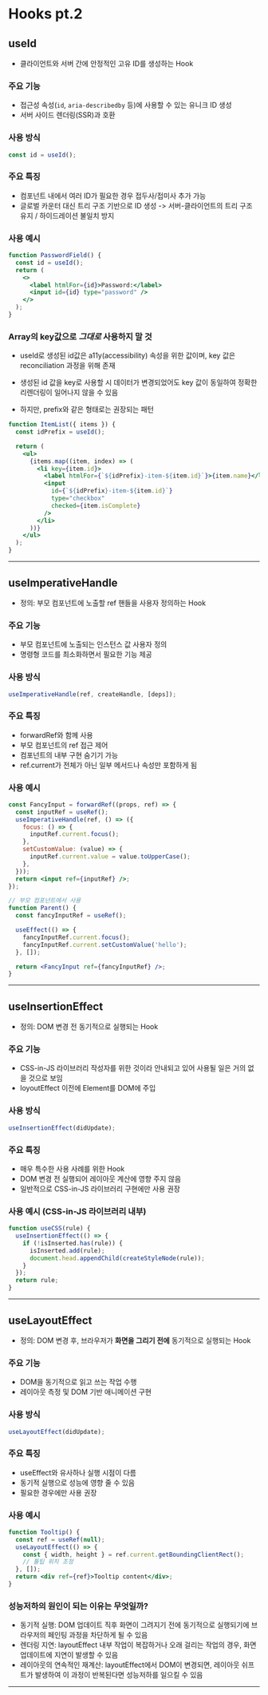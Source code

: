 # Hooks pt.2

## useId

- 클라이언트와 서버 간에 안정적인 고유 ID를 생성하는 Hook

### 주요 기능

- 접근성 속성(`id`, `aria-describedby` 등)에 사용할 수 있는 유니크 ID 생성
- 서버 사이드 렌더링(SSR)과 호환

### 사용 방식

```jsx
const id = useId();
```

### 주요 특징

- 컴포넌트 내에서 여러 ID가 필요한 경우 접두사/접미사 추가 가능
- 글로벌 카운터 대신 트리 구조 기반으로 ID 생성 -> 서버-클라이언트의 트리 구조 유지 / 하이드레이션 불일치 방지

### 사용 예시

```jsx
function PasswordField() {
  const id = useId();
  return (
    <>
      <label htmlFor={id}>Password:</label>
      <input id={id} type="password" />
    </>
  );
}
```

### Array의 key값으로 _그대로_ 사용하지 말 것

- useId로 생성된 id값은 a11y(accessibility) 속성을 위한 값이며, key 값은 reconciliation 과정을 위해 존재
- 생성된 id 값을 key로 사용할 시 데이터가 변경되었어도 key 값이 동일하여 정확한 리렌더링이 일어나지 않을 수 있음

- 하지만, prefix와 같은 형태로는 권장되는 패턴

```jsx
function ItemList({ items }) {
  const idPrefix = useId();

  return (
    <ul>
      {items.map((item, index) => (
        <li key={item.id}>
          <label htmlFor={`${idPrefix}-item-${item.id}`}>{item.name}</label>
          <input
            id={`${idPrefix}-item-${item.id}`}
            type="checkbox"
            checked={item.isComplete}
          />
        </li>
      ))}
    </ul>
  );
}
```

---

## useImperativeHandle

- 정의: 부모 컴포넌트에 노출할 ref 핸들을 사용자 정의하는 Hook

### 주요 기능

- 부모 컴포넌트에 노출되는 인스턴스 값 사용자 정의
- 명령형 코드를 최소화하면서 필요한 기능 제공

### 사용 방식

```jsx
useImperativeHandle(ref, createHandle, [deps]);
```

### 주요 특징

- forwardRef와 함께 사용
- 부모 컴포넌트의 ref 접근 제어
- 컴포넌트의 내부 구현 숨기기 가능
- ref.current가 전체가 아닌 일부 메서드나 속성만 포함하게 됨

### 사용 예시

```jsx
const FancyInput = forwardRef((props, ref) => {
  const inputRef = useRef();
  useImperativeHandle(ref, () => ({
    focus: () => {
      inputRef.current.focus();
    },
    setCustomValue: (value) => {
      inputRef.current.value = value.toUpperCase();
    },
  }));
  return <input ref={inputRef} />;
});

// 부모 컴포넌트에서 사용
function Parent() {
  const fancyInputRef = useRef();

  useEffect(() => {
    fancyInputRef.current.focus();
    fancyInputRef.current.setCustomValue('hello');
  }, []);

  return <FancyInput ref={fancyInputRef} />;
}
```

---

## useInsertionEffect

- 정의: DOM 변경 전 동기적으로 실행되는 Hook

### 주요 기능

- CSS-in-JS 라이브러리 작성자를 위한 것이라 안내되고 있어 사용될 일은 거의 없을 것으로 보임
- loyoutEffect 이전에 Element를 DOM에 주입

### 사용 방식

```jsx
useInsertionEffect(didUpdate);
```

### 주요 특징

- 매우 특수한 사용 사례를 위한 Hook
- DOM 변경 전 실행되어 레이아웃 계산에 영향 주지 않음
- 일반적으로 CSS-in-JS 라이브러리 구현에만 사용 권장

### 사용 예시 (CSS-in-JS 라이브러리 내부)

```jsx
function useCSS(rule) {
  useInsertionEffect(() => {
    if (!isInserted.has(rule)) {
      isInserted.add(rule);
      document.head.appendChild(createStyleNode(rule));
    }
  });
  return rule;
}
```

---

## useLayoutEffect

- 정의: DOM 변경 후, 브라우저가 **화면을 그리기 전에** 동기적으로 실행되는 Hook

### 주요 기능

- DOM을 동기적으로 읽고 쓰는 작업 수행
- 레이아웃 측정 및 DOM 기반 애니메이션 구현

### 사용 방식

```jsx
useLayoutEffect(didUpdate);
```

### 주요 특징

- useEffect와 유사하나 실행 시점이 다름
- 동기적 실행으로 성능에 영향 줄 수 있음
- 필요한 경우에만 사용 권장

### 사용 예시

```jsx
function Tooltip() {
  const ref = useRef(null);
  useLayoutEffect(() => {
    const { width, height } = ref.current.getBoundingClientRect();
    // 툴팁 위치 조정
  }, []);
  return <div ref={ref}>Tooltip content</div>;
}
```

### 성능저하의 원인이 되는 이유는 무엇일까?

- 동기적 실행: DOM 업데이트 직후 화면이 그려지기 전에 동기적으로 실행되기에 브라우저의 페인팅 과정을 차단하게 될 수 있음
- 렌더링 지연: layoutEffect 내부 작업이 복잡하거나 오래 걸리는 작업의 경우, 화면 업데이트에 지연이 발생할 수 있음
- 레이아웃의 연속적인 재계산: layoutEffect에서 DOM이 변경되면, 레이아웃 쉬프트가 발생하여 이 과정이 반복된다면 성능저하를 일으킬 수 있음

---
